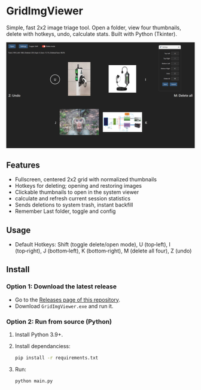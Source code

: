 # GridImgViewer

Simple, fast 2x2 image triage tool.
Open a folder, view four thumbnails, delete with hotkeys, undo, calculate stats. Built with Python (Tkinter).

![Screenshot](Screenshot.png)

## Features

- Fullscreen, centered 2x2 grid with normalized thumbnails
- Hotkeys for deleting; opening and restoring images
- Clickable thumbnails to open in the system viewer
- calculate and refresh current session statistics
- Sends deletions to system trash, instant backfill
- Remember Last folder, toggle and config

## Usage

- Default Hotkeys: Shift (toggle delete/open mode), U (top‑left), I (top‑right), J (bottom‑left), K (bottom‑right), M (delete all four), Z (undo)

## Install

### Option 1: Download the latest release

- Go to the [Releases page of this repository](https://github.com/Koussay-Akchi/gridImgViewer/releases).
- Download `GridImgViewer.exe` and run it.

### Option 2: Run from source (Python)

1. Install Python 3.9+.
2. Install dependanciess:

   ```bash
   pip install -r requirements.txt
   ```

3. Run:

   ```bash
   python main.py
   ```
